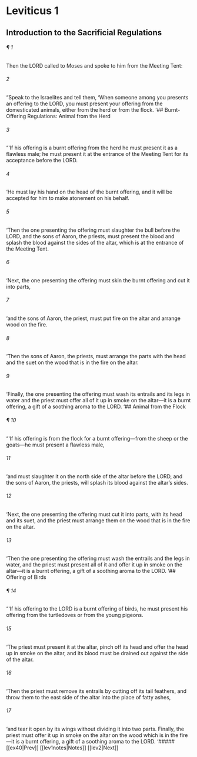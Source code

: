 # Leviticus 1
## Introduction to the Sacrificial Regulations
###### ¶ 1
Then the LORD called to Moses and spoke to him from the Meeting Tent:
###### 2
“Speak to the Israelites and tell them, ‘When someone among you presents an offering to the LORD, you must present your offering from the domesticated animals, either from the herd or from the flock.
‘## Burnt-Offering Regulations: Animal from the Herd
###### 3
“‘If his offering is a burnt offering from the herd he must present it as a flawless male; he must present it at the entrance of the Meeting Tent for its acceptance before the LORD.
###### 4
‘He must lay his hand on the head of the burnt offering, and it will be accepted for him to make atonement on his behalf.
###### 5
‘Then the one presenting the offering must slaughter the bull before the LORD, and the sons of Aaron, the priests, must present the blood and splash the blood against the sides of the altar, which is at the entrance of the Meeting Tent.
###### 6
‘Next, the one presenting the offering must skin the burnt offering and cut it into parts,
###### 7
‘and the sons of Aaron, the priest, must put fire on the altar and arrange wood on the fire.
###### 8
‘Then the sons of Aaron, the priests, must arrange the parts with the head and the suet on the wood that is in the fire on the altar.
###### 9
‘Finally, the one presenting the offering must wash its entrails and its legs in water and the priest must offer all of it up in smoke on the altar—it is a burnt offering, a gift of a soothing aroma to the LORD.
‘## Animal from the Flock
###### ¶ 10
“‘If his offering is from the flock for a burnt offering—from the sheep or the goats—he must present a flawless male,
###### 11
‘and must slaughter it on the north side of the altar before the LORD, and the sons of Aaron, the priests, will splash its blood against the altar’s sides.
###### 12
‘Next, the one presenting the offering must cut it into parts, with its head and its suet, and the priest must arrange them on the wood that is in the fire on the altar.
###### 13
‘Then the one presenting the offering must wash the entrails and the legs in water, and the priest must present all of it and offer it up in smoke on the altar—it is a burnt offering, a gift of a soothing aroma to the LORD.
‘## Offering of Birds
###### ¶ 14
“‘If his offering to the LORD is a burnt offering of birds, he must present his offering from the turtledoves or from the young pigeons.
###### 15
‘The priest must present it at the altar, pinch off its head and offer the head up in smoke on the altar, and its blood must be drained out against the side of the altar.
###### 16
‘Then the priest must remove its entrails by cutting off its tail feathers, and throw them to the east side of the altar into the place of fatty ashes,
###### 17
‘and tear it open by its wings without dividing it into two parts. Finally, the priest must offer it up in smoke on the altar on the wood which is in the fire—it is a burnt offering, a gift of a soothing aroma to the LORD.
<span class=arrow-right> ‘##### <span class=arrow-left> [[ex40|Prev]]<span class=navigation-separator> [[lev1notes|Notes]]<span class=navigation-separator> [[lev2|Next]]